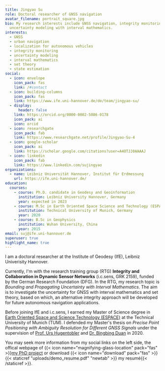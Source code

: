 ```yaml
---
title: Jingyao Su
role: Doctoral researcher of GNSS navigation
avatar_filename: portrait_square.jpg
bio: My research interests include GNSS navigation, integrity monitoring and
  uncertainty modeling with interval mathematics.
interests:
  - GNSS
  - urban navigation
  - localization for autonomous vehicles
  - integrity monitoring
  - uncertainty modeling
  - interval mathematics
  - set theory
  - state estimation
social:
  - icon: envelope
    icon_pack: fas
    link: /#contact
  - icon: building-columns
    icon_pack: fas
    link: https://www.ife.uni-hannover.de/de/team/jingyao-su/
  - display:
      header: false
    link: https://orcid.org/0000-0002-5086-0178
    icon_pack: ai
    icon: orcid
  - icon: researchgate
    icon_pack: fab
    link: https://www.researchgate.net/profile/Jingyao-Su-4
  - icon: google-scholar
    icon_pack: ai
    link: https://scholar.google.com/citations?user=A4OTJJ0AAAAJ
  - icon: linkedin
    icon_pack: fab
    link: https://www.linkedin.com/sujingyao
organizations:
  - name: Leibniz Universität Hannover, Institut für Erdmessung
    url: https://ife.uni-hannover.de/
education:
  courses:
    - course: Ph.D. candidate in Geodesy and Geoinformation
      institution: Leibniz University Hannover, Germany
      year: expected in 2023
    - course: M.Sc in Earth Oriented Space Science and Technology (ESPACE)
      institution: Technical University of Munich, Germany
      year: 2020
    - course: B.Sc in Geophysics
      institution: Wuhan University, China
      year: 2015
email: suj@ife.uni-hannover.de
superuser: true
highlight_name: true
---
```

I am a doctoral researcher at the Institute of Geodesy (IfE), Leibniz Univerisity Hannover. 

Currently, I'm with the research training group (RTG) **Integrity and Collaboration in Dynamic Sensor Networks** (i.c.sens, GRK 2159), funded by the German Research Foundation (DFG). In the RTG, my research topic is *Bounding and Propagating Uncertainty with Interval Mathematics*. The aim is to investigate the uncertainty for GNSS with interval mathematics and set theory, based on which, an alternative integrity approach will be developed for future autonomous navigation applications.

Before joining IfE and i.c.sens, I earned my Master of Science degree in [Earth Oriented Space and Science Technology (ESPACE)](https://www.asg.ed.tum.de/iapg/espace/) at the Technical University of Munich (TUM). I defended my Master's thesis on *Precise Point Positioning with Ambiguity Resolution for Different GNSS Signals* under the supervision of [Prof. Urs Hugentobler](https://www.asg.ed.tum.de/iapg/espace/lecturers/hugentobler/) and [Dr. Bingbing Duan](https://www.asg.ed.tum.de/iapg/mitarbeiter/duan/) in 2020.

You may seek more information from my social links on the left side, the offical webpage of {{< icon name="magnifying-glass-location" pack="fas" >}}[my PhD project](https://www.icsens.uni-hannover.de/en/research/phd-projects/projects-of-the-2nd-cohort/bounding-and-propagating/) [](https://www.icsens.uni-hannover.de/en/research/phd-projects/projects-of-the-2nd-cohort/bounding-and-propagating/)or download {{< icon name="download" pack="fas" >}}  {{< staticref "uploads/demo_resume.pdf" "newtab" >}} my resumé{{< /staticref >}}.